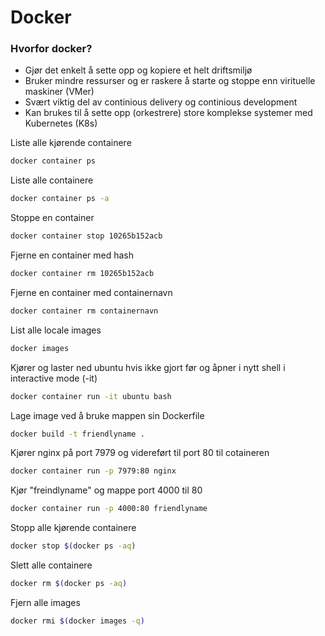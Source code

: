 # Docker

### Hvorfor docker?

* Gjør det enkelt å sette opp og kopiere et helt driftsmiljø
* Bruker mindre ressurser og er raskere å starte og stoppe enn virituelle maskiner (VMer)
* Svært viktig del av continious delivery og continious development
* Kan brukes til å sette opp (orkestrere) store komplekse systemer med Kubernetes (K8s)

Liste alle kjørende containere

```Bash
docker container ps
```

Liste alle containere

```Bash
docker container ps -a
```

Stoppe en container

```Bash
docker container stop 10265b152acb
```

Fjerne en container med hash

```Bash
docker container rm 10265b152acb
```

Fjerne en container med containernavn

```Bash
docker container rm containernavn
```

List alle locale images

```Bash
docker images
```

Kjører og laster ned ubuntu hvis ikke gjort før og åpner i nytt shell i interactive mode (-it)

```Bash
docker container run -it ubuntu bash
```

Lage image ved å bruke mappen sin Dockerfile

```Bash
docker build -t friendlyname .
```

Kjører nginx på port 7979 og videreført til port 80 til cotaineren

```Bash
docker container run -p 7979:80 nginx
```

Kjør "freindlyname" og mappe port 4000 til 80

```Bash
docker container run -p 4000:80 friendlyname
```

Stopp alle kjørende containere

```Bash
docker stop $(docker ps -aq)
```

Slett alle containere

```Bash
docker rm $(docker ps -aq)
```

Fjern alle images

```Bash
docker rmi $(docker images -q)
```






